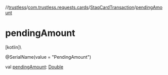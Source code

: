 //[trustless](../../../index.md)/[com.trustless.requests.cards](../index.md)/[StaqCardTransaction](index.md)/[pendingAmount](pending-amount.md)

# pendingAmount

[kotlin]\

@SerialName(value = &quot;PendingAmount&quot;)

val [pendingAmount](pending-amount.md): [Double](https://kotlinlang.org/api/latest/jvm/stdlib/kotlin/-double/index.html)
